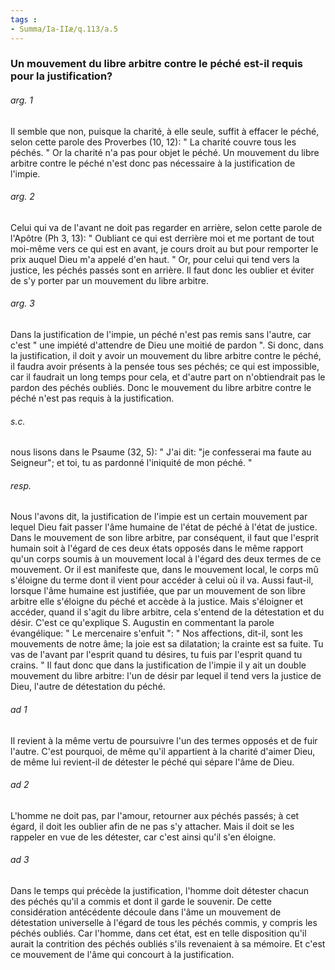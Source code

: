 ```yaml
---
tags : 
- Summa/Ia-IIæ/q.113/a.5
---
```


### Un mouvement du libre arbitre contre le péché est-il requis pour la justification?

###### arg. 1
Il semble que non, puisque la charité, à elle seule, suffit à effacer le péché, selon cette parole des Proverbes (10, 12): " La charité couvre tous les péchés. " Or la charité n'a pas pour objet le péché. Un mouvement du libre arbitre contre le péché n'est donc pas nécessaire à la justification de l'impie. 

###### arg. 2
Celui qui va de l'avant ne doit pas regarder en arrière, selon cette parole de l'Apôtre (Ph 3, 13): " Oubliant ce qui est derrière moi et me portant de tout moi-même vers ce qui est en avant, je cours droit au but pour remporter le prix auquel Dieu m'a appelé d'en haut. " Or, pour celui qui tend vers la justice, les péchés passés sont en arrière. Il faut donc les oublier et éviter de s'y porter par un mouvement du libre arbitre. 

###### arg. 3
Dans la justification de l'impie, un péché n'est pas remis sans l'autre, car c'est " une impiété d'attendre de Dieu une moitié de pardon ". Si donc, dans la justification, il doit y avoir un mouvement du libre arbitre contre le péché, il faudra avoir présents à la pensée tous ses péchés; ce qui est impossible, car il faudrait un long temps pour cela, et d'autre part on n'obtiendrait pas le pardon des péchés oubliés. Donc le mouvement du libre arbitre contre le péché n'est pas requis à la justification. 

###### s.c.
nous lisons dans le Psaume (32, 5): " J'ai dit: "je confesserai ma faute au Seigneur"; et toi, tu as pardonné l'iniquité de mon péché. "

###### resp.
Nous l'avons dit, la justification de l'impie est un certain mouvement par lequel Dieu fait passer l'âme humaine de l'état de péché à l'état de justice. Dans le mouvement de son libre arbitre, par conséquent, il faut que l'esprit humain soit à l'égard de ces deux états opposés dans le même rapport qu'un corps soumis à un mouvement local à l'égard des deux termes de ce mouvement. Or il est manifeste que, dans le mouvement local, le corps mû s'éloigne du terme dont il vient pour accéder à celui où il va. Aussi faut-il, lorsque l'âme humaine est justifiée, que par un mouvement de son libre arbitre elle s'éloigne du péché et accède à la justice. Mais s'éloigner et accéder, quand il s'agit du libre arbitre, cela s'entend de la détestation et du désir. C'est ce qu'explique S. Augustin en commentant la parole évangélique: " Le mercenaire s'enfuit ": " Nos affections, dit-il, sont les mouvements de notre âme; la joie est sa dilatation; la crainte est sa fuite. Tu vas de l'avant par l'esprit quand tu désires, tu fuis par l'esprit quand tu crains. " Il faut donc que dans la justification de l'impie il y ait un double mouvement du libre arbitre: l'un de désir par lequel il tend vers la justice de Dieu, l'autre de détestation du péché.

###### ad 1
Il revient à la même vertu de poursuivre l'un des termes opposés et de fuir l'autre. C'est pourquoi, de même qu'il appartient à la charité d'aimer Dieu, de même lui revient-il de détester le péché qui sépare l'âme de Dieu. 

###### ad 2
L'homme ne doit pas, par l'amour, retourner aux péchés passés; à cet égard, il doit les oublier afin de ne pas s'y attacher. Mais il doit se les rappeler en vue de les détester, car c'est ainsi qu'il s'en éloigne. 

###### ad 3
Dans le temps qui précède la justification, l'homme doit détester chacun des péchés qu'il a commis et dont il garde le souvenir. De cette considération antécédente découle dans l'âme un mouvement de détestation universelle à l'égard de tous les péchés commis, y compris les péchés oubliés. Car l'homme, dans cet état, est en telle disposition qu'il aurait la contrition des péchés oubliés s'ils revenaient à sa mémoire. Et c'est ce mouvement de l'âme qui concourt à la justification. 

